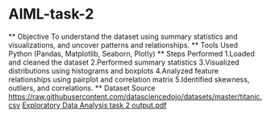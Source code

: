 # AIML-task-2
** Objective To understand the dataset using summary statistics and visualizations, and uncover patterns and relationships.
** Tools Used
Python (Pandas, Matplotlib, Seaborn, Plotly)
** Steps Performed
1.Loaded and cleaned the dataset
2.Performed summary statistics
3.Visualized distributions using histograms and boxplots
4.Analyzed feature relationships using pairplot and correlation matrix
5.Identified skewness, outliers, and correlations.
** Dataset Source https://raw.githubusercontent.com/datasciencedojo/datasets/master/titanic.csv
[Exploratory Data Analysis task 2 output.pdf](https://github.com/user-attachments/files/20899580/Exploratory.Data.Analysis.task.2.output.pdf)
